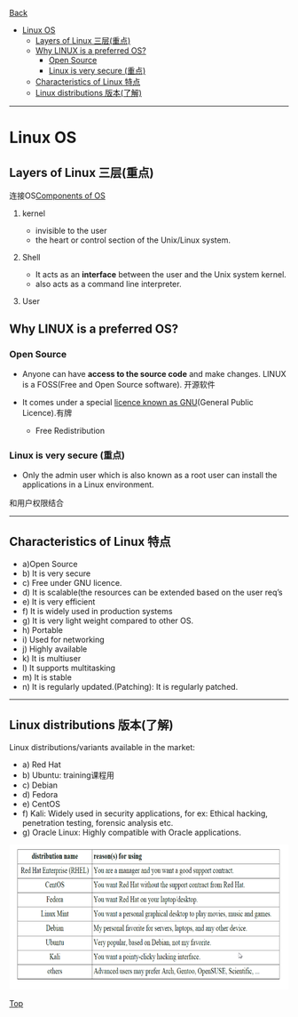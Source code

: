 [Back](../index.md)

- [Linux OS](#linux-os)
    - [Layers of Linux 三层(重点)](#layers-of-linux-三层重点)
    - [Why LINUX is a preferred OS?](#why-linux-is-a-preferred-os)
        - [Open Source](#open-source)
        - [Linux is very secure (重点)](#linux-is-very-secure-重点)
    - [Characteristics of Linux 特点](#characteristics-of-linux-特点)
    - [Linux distributions 版本(了解)](#linux-distributions-版本了解)

***

# Linux OS

## Layers of Linux 三层(重点)

连接OS[Components of OS](/ITC_5101_Operating_Systems/introduction/OS.md#components-of-an-operating-system-组成-重点)

1. kernel
    - invisible to the user
    - the heart or control section of the Unix/Linux system.

2. Shell
    - It acts as an **interface** between the user and the Unix system kernel.
    - also acts as a command line interpreter. 

3. User

## Why LINUX is a preferred OS?

### Open Source

- Anyone can have **access to the source code** and make changes. 
    LINUX is a FOSS(Free and Open Source software). 开源软件

- It comes under a special <u>licence known as GNU</u>(General Public Licence).有牌
    - Free Redistribution


### Linux is very secure (重点)

- Only the admin user which is also known as a root user can install the applications in a Linux environment.

和用户权限结合

***

## Characteristics of Linux 特点

- a)Open Source
- b) It is very secure
- c) Free under GNU licence.
- d) It is scalable(the resources can be extended based on the user req’s
- e) It is very efficient
- f) It is widely used in production systems
- g) It is very light weight compared to other OS.
- h) Portable
- i) Used for networking
- j) Highly available
- k) It is multiuser
- l) It supports multitasking
- m) It is stable
- n) It is regularly updated.(Patching): It is regularly patched.

***

## Linux distributions 版本(了解)
Linux distributions/variants available in the market:
- a) Red Hat
- b) Ubuntu: training课程用
- c) Debian
- d) Fedora
- e) CentOS
- f) Kali: Widely used in security applications, for ex: Ethical hacking, penetration testing, forensic analysis etc.
- g) Oracle Linux: Highly compatible with Oracle applications.

![Linux distro](../pic/introduction/linux_linux_distribution.png)

[Top](#linux-os)
